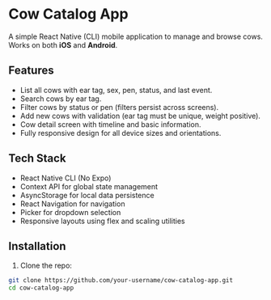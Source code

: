 # Cow Catalog App

A simple React Native (CLI) mobile application to manage and browse cows. Works on both **iOS** and **Android**.  

## Features

- List all cows with ear tag, sex, pen, status, and last event.
- Search cows by ear tag.
- Filter cows by status or pen (filters persist across screens).
- Add new cows with validation (ear tag must be unique, weight positive).
- Cow detail screen with timeline and basic information.
- Fully responsive design for all device sizes and orientations.

## Tech Stack

- React Native CLI (No Expo)
- Context API for global state management
- AsyncStorage for local data persistence
- React Navigation for navigation
- Picker for dropdown selection
- Responsive layouts using flex and scaling utilities

## Installation

1. Clone the repo:

```bash
git clone https://github.com/your-username/cow-catalog-app.git
cd cow-catalog-app
